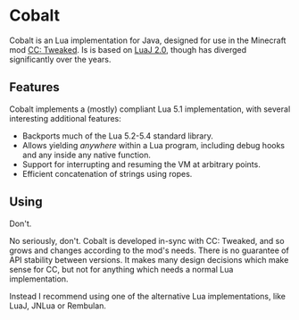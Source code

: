 # Cobalt
Cobalt is an Lua implementation for Java, designed for use in the Minecraft mod
[CC: Tweaked]. Is is based on [LuaJ 2.0][LuaJ], though has diverged
significantly over the years.

## Features
Cobalt implements a (mostly) compliant Lua 5.1 implementation, with several
interesting additional features:

 - Backports much of the Lua 5.2-5.4 standard library.
 - Allows yielding _anywhere_ within a Lua program, including debug hooks and
   any inside any native function.
 - Support for interrupting and resuming the VM at arbitrary points.
 - Efficient concatenation of strings using ropes.

## Using
Don't.

No seriously, don't. Cobalt is developed in-sync with CC: Tweaked, and so grows
and changes according to the mod's needs. There is no guarantee of API stability
between versions. It makes many design decisions which make sense for CC, but
not for anything which needs a normal Lua implementation.

Instead I recommend using one of the alternative Lua implementations, like
LuaJ, JNLua or Rembulan.

[CC: Tweaked]: https://github.com/cc-tweaked/CC-Tweaked "cc-tweaked/CC-Tweaked: Just another ComputerCraft fork"
[LuaJ]: https://github.com/luaj/luaj "luaj/luaj: Lightweight, fast, Java-centric Lua interpreter written for JME and JSE."
